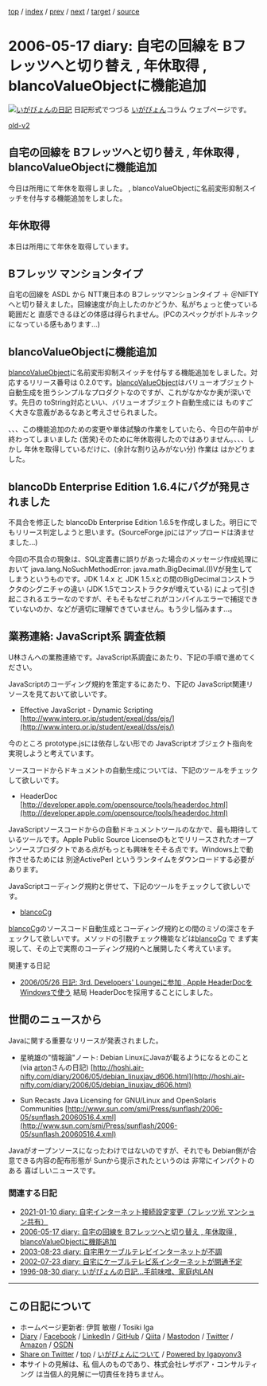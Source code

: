 [top](../index.html) 
 / [index](index.html) 
 / [prev](ig060516.html) 
 / [next](ig060520.html) 
 / [target](https://www.igapyon.jp/igapyon/diary/2006/ig060517.html) 
 / [source](https://github.com/igapyon/diary/blob/master/2006/ig060517.src.md) 

2006-05-17 diary: 自宅の回線を Bフレッツへと切り替え , 年休取得 , blancoValueObjectに機能追加
=====================================================================================================
[![いがぴょんの日記](https://www.igapyon.jp/igapyon/diary/images/iga200306s.jpg "いがぴょん")](https://www.igapyon.jp/igapyon/diary/memo/memoigapyon.html) 日記形式でつづる [いがぴょん](https://www.igapyon.jp/igapyon/diary/memo/memoigapyon.html)コラム ウェブページです。

[old-v2](ig060517-orig.html)

## 自宅の回線を Bフレッツへと切り替え , 年休取得 , blancoValueObjectに機能追加

今日は所用にて年休を取得しました。 , blancoValueObjectに名前変形抑制スイッチを付与する機能追加をしました。


## 年休取得

本日は所用にて年休を取得しています。

## Bフレッツ マンションタイプ

自宅の回線を ASDL から NTT東日本の Bフレッツマンションタイプ ＋ ＠NIFTY へと切り替えました。回線速度が向上したのかどうか、私がちょっと使っている範囲だと 直感できるほどの体感は得られません。(PCのスペックがボトルネックになっている感もあります…)

## blancoValueObjectに機能追加

[blancoValueObject](https://www.igapyon.jp/blanco/blancovalueobject.html)に名前変形抑制スイッチを付与する機能追加をしました。対応するリリース番号は 0.2.0です。[blancoValueObject](https://www.igapyon.jp/blanco/blancovalueobject.html)はバリューオブジェクト自動生成を担うシンプルなプロダクトなのですが、これがなかなか奥が深いです。先日の
toString対応といい、バリューオブジェクト自動生成には ものすごく大きな意義があるなあと考えさせられました。

、、、この機能追加のための変更や単体試験の作業をしていたら、今日の午前中が終わってしまいました (苦笑)そのために年休取得したのではありません。、、、しかし 年休を取得しているだけに、(余計な割り込みがない分) 作業は はかどりました。

## blancoDb Enterprise Edition 1.6.4にバグが発見されました

不具合を修正した blancoDb Enterprise Edition 1.6.5を作成しました。明日にでもリリース判定しようと思います。(SourceForge.jpにはアップロードは済ませました…)

今回の不具合の現象は、SQL定義書に誤りがあった場合のメッセージ作成処理において java.lang.NoSuchMethodError: java.math.BigDecimal.<init>(I)Vが発生してしまうというものです。JDK 1.4.x と JDK 1.5.xとの間のBigDecimalコンストラクタのシグニチャの違い (JDK
1.5でコンストラクタが増えている) によって引き起こされるエラーなのですが、そもそもなぜこれがコンパイルエラーで捕捉できていないのか、などが適切に理解できていません。もう少し悩みます…。

## 業務連絡: JavaScript系 調査依頼

U林さんへの業務連絡です。JavaScript系調査にあたり、下記の手順で進めてください。

JavaScriptのコーディング規約を策定するにあたり、下記の JavaScript関連リソースを見ておいて欲しいです。

* Effective JavaScript - Dynamic Scripting
  [http://www.interq.or.jp/student/exeal/dss/ejs/](http://www.interq.or.jp/student/exeal/dss/ejs/)

今のところ prototype.jsには依存しない形での JavaScriptオブジェクト指向を実現しようと考えています。

ソースコードからドキュメントの自動生成については、下記のツールをチェックして欲しいです。

* HeaderDoc
  [http://developer.apple.com/opensource/tools/headerdoc.html](http://developer.apple.com/opensource/tools/headerdoc.html)

JavaScriptソースコードからの自動ドキュメントツールのなかで、最も期待しているツールです。Apple Public Source Licenseのもとでリリースされたオープンソースプロダクトである点がもっとも興味をそそる点です。Windows上で動作させるためには 別途ActivePerl というランタイムをダウンロードする必要があります。

JavaScriptコーディング規約と併せて、下記のツールをチェックして欲しいです。

* [blancoCg](https://www.igapyon.jp/blanco/blancocg.html)

[blancoCg](https://www.igapyon.jp/blanco/blancocg.html)のソースコード自動生成とコーディング規約との間のミゾの深さをチェックして欲しいです。メソッドの引数チェック機能などは[blancoCg](https://www.igapyon.jp/blanco/blancocg.html) で まず実現して、その上で実際のコーディング規約へと展開したく考えています。

関連する日記

* [2006/05/26 日記: 3rd. Developers' Loungeに参加 , Apple HeaderDocを Windowsで使う](ig060526.html)
  結局 HeaderDocを採用することにしました。

## 世間のニュースから

Javaに関する重要なリリースが発表されました。

* 星暁雄の"情報論"ノート: Debian LinuxにJavaが載るようになるとのこと (via [arton](http://arton.no-ip.info/diary/)さんの日記)
  [http://hoshi.air-nifty.com/diary/2006/05/debian_linuxjav_d606.html](http://hoshi.air-nifty.com/diary/2006/05/debian_linuxjav_d606.html)
  
* Sun Recasts Java Licensing for GNU/Linux and OpenSolaris Communities
  [http://www.sun.com/smi/Press/sunflash/2006-05/sunflash.20060516.4.xml](http://www.sun.com/smi/Press/sunflash/2006-05/sunflash.20060516.4.xml)

Javaがオープンソースになったわけではないのですが、それでも Debian側が合意できる内容の配布形態が Sunから提示されたというのは 非常にインパクトのある 喜ばしいニュースです。

### 関連する日記

- [2021-01-10 diary: 自宅インターネット接続設定変更（フレッツ光 マンション共有）](https://www.igapyon.jp/igapyon/diary/2021/ig210110.html)
- [2006-05-17 diary: 自宅の回線を Bフレッツへと切り替え , 年休取得 , blancoValueObjectに機能追加](https://www.igapyon.jp/igapyon/diary/2006/ig060517.html)
- [2003-08-23 diary: 自宅用ケーブルテレビインターネットが不調](https://www.igapyon.jp/igapyon/diary/2003/ig030823.html)
- [2002-07-23 diary: 自宅にケーブルテレビ系インターネットが開通予定](https://www.igapyon.jp/igapyon/diary/2002/ig020723.html)
- [1996-08-30 diary: いがぴょんの日記...手前味噌、家庭内LAN](https://www.igapyon.jp/igapyon/diary/1996/ig960830.html)


----------------------------------------------------------------------------------------------------

## この日記について

* ホームページ更新者: 伊賀 敏樹 / Tosiki Iga
* [Diary](https://www.igapyon.jp/igapyon/diary/) / [Facebook](https://www.facebook.com/igapyon) / [LinkedIn](https://www.linkedin.com/in/toshikiiga) / [GitHub](https://github.com/igapyon) / [Qiita](https://qiita.com/igapyon) / [Mastodon](https://social.vivaldi.net/@igapyon) / [Twitter](https://twitter.com/ToshikiIga) / [Amazon](https://www.amazon.co.jp/%E4%BC%8A%E8%B3%80-%E6%95%8F%E6%A8%B9/e/B004LTQWCQ) / [OSDN](https://ja.osdn.net/users/iga/)
* [Share on Twitter](https://twitter.com/intent/tweet?hashtags=igapyon%2Cdiary%2C%E3%81%84%E3%81%8C%E3%81%B4%E3%82%87%E3%82%93&text=%E8%87%AA%E5%AE%85%E3%81%AE%E5%9B%9E%E7%B7%9A%E3%82%92+B%E3%83%95%E3%83%AC%E3%83%83%E3%83%84%E3%81%B8%E3%81%A8%E5%88%87%E3%82%8A%E6%9B%BF%E3%81%88+%2C+%E5%B9%B4%E4%BC%91%E5%8F%96%E5%BE%97+%2C+blancoValueObject%E3%81%AB%E6%A9%9F%E8%83%BD%E8%BF%BD%E5%8A%A0&url=https%3A%2F%2Fwww.igapyon.jp%2Figapyon%2Fdiary%2F2006%2Fig060517.html) / [top](../index.html) / [いがぴょんについて](https://www.igapyon.jp/igapyon/diary/memo/memoigapyon.html) / [Powered by Igapyonv3](https://github.com/igapyon/igapyonv3)
* 本サイトの見解は、私 個人のものであり、株式会社レザボア・コンサルティング は当個人的見解に一切責任を持ちません。 
